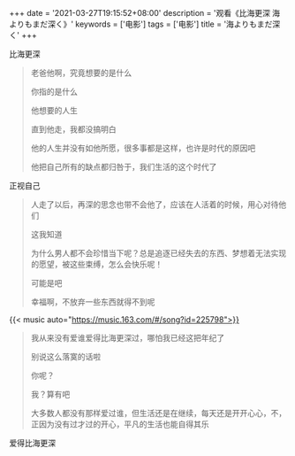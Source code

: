 +++
date = '2021-03-27T19:15:52+08:00'
description = '观看《比海更深 海よりもまだ深く》'
keywords = ['电影']
tags = ['电影']
title = '海よりもまだ深く'
+++

比海更深

> 老爸他啊，究竟想要的是什么
>
> 你指的是什么
>
> 他想要的人生
>
> 直到他走，我都没搞明白
>
> 他的人生并没有如他所愿，很多事都是这样，也许是时代的原因吧
>
> 他把自己所有的缺点都归咎于，我们生活的这个时代了

正视自己

> 人走了以后，再深的思念也带不会他了，应该在人活着的时候，用心对待他们
>
> 这我知道
>
> 为什么男人都不会珍惜当下呢？总是追逐已经失去的东西、梦想着无法实现的愿望，被这些束缚，怎么会快乐呢！
>
> 可能是吧
>
> 幸福啊，不放弃一些东西就得不到呢

{{< music auto="https://music.163.com/#/song?id=225798">}}

> 我从来没有爱谁爱得比海更深过，哪怕我已经这把年纪了
>
> 别说这么落寞的话啦
>
> 你呢？
>
> 我？算有吧
>
> 大多数人都没有那样爱过谁，但生活还是在继续，每天还是开开心心，不，正因为没有过才过的开心，平凡的生活也能自得其乐

爱得比海更深
